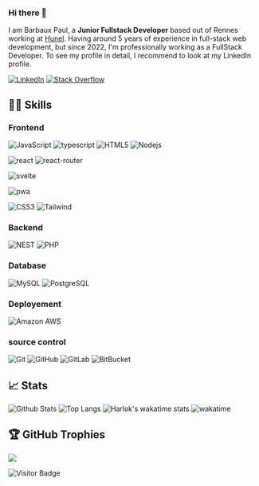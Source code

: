 ### Hi there 👋

I am Barbaux Paul, a **Junior Fullstack Developer** based out of Rennes working at [Hunel](https://www.hunel.io). Having around 5 years of experience in full-stack web development, but since 2022, I'm professionally working as a FullStack Developer. To see my profile in detail, I recommend to look at my LinkedIn profile.

[![LinkedIn](https://img.shields.io/badge/linkedin-%230077B5.svg?style=for-the-badge&logo=linkedin&logoColor=white)](https://www.linkedin.com/in/paul-barbaux-a06474171/)
[![Stack Overflow](https://img.shields.io/badge/-Stackoverflow-FE7A16?style=for-the-badge&logo=stack-overflow&logoColor=white)](https://stackoverflow.com/users/10673638/paul-barbaux)

## 👨‍💻 Skills

### Frontend
![JavaScript](https://img.shields.io/badge/-JavaScript-black?style=flat-round&logo=javascript)
![typescript](https://img.shields.io/badge/TypeScript-3178C6?style=flat-round&logo=typescript&logoColor=white)
![HTML5](https://img.shields.io/badge/-HTML5-E34F26?style=flat-round&logo=html5&logoColor=white)
![Nodejs](https://img.shields.io/badge/-Nodejs-black?style=flat-round&logo=Node.js)

![react](https://img.shields.io/badge/React-20232A?style=flat-round&logo=react&logoColor=61DAFB)
![react-router](https://img.shields.io/badge/React_Router-CA4245?style=flat-round&logo=react-router&logoColor=white)

![svelte](https://img.shields.io/badge/React-white?style=flat-round&logo=svelte&logoColor=red)

![pwa](https://img.shields.io/badge/Progressive_Web_App-4285F4?style=flat-round&logo=googlechrome&logoColor=white)

![CSS3](https://img.shields.io/badge/-CSS3-1572B6?style=flat-round&logo=css3)
![Tailwind](https://img.shields.io/badge/-Tailwind-blue?style=flat-round&logo=tailwindcss)

### Backend
![NEST](https://img.shields.io/badge/-Nest-CA4245?style=flat-round&logo=nestjs)
![PHP](https://img.shields.io/badge/-Php-black?style=flat-round&logo=Php)

### Database
![MySQL](https://img.shields.io/badge/-MySQL-black?style=flat-round&logo=mysql&logoColor=white)
![PostgreSQL](https://img.shields.io/badge/-PostgreSQL-blue?style=flat-round&logo=postgresql&logoColor=white)

### Deployement
![Amazon AWS](https://img.shields.io/badge/Amazon%20AWS-232F3E?style=flat-round&logo=amazon-aws)

### source control
![Git](https://img.shields.io/badge/-Git-black?style=flat-round&logo=git)
![GitHub](https://img.shields.io/badge/-GitHub-181717?style=flat-round&logo=github)
![GitLab](https://img.shields.io/badge/-GitLab-FCA121?style=flat-round&logo=gitlab)
![BitBucket](https://img.shields.io/badge/-BitBucket-darkblue?style=flat-round&logo=bitbucket)

## 📈 Stats

![Github Stats](https://github-readme-stats-polo5922.vercel.app/api?username=polo5922&count_private=true&show_icons=true&include_all_commits=true&theme=codeSTACKr&layout=compact)
![Top Langs](https://github-readme-stats-polo5922.vercel.app/api/top-langs/?username=polo5922&hide=TeX&layout=compact&theme=codeSTACKr)
![Harlok's wakatime stats](https://github-readme-stats-polo5922.vercel.app/api/wakatime?username=@polo5922&layout=compact&theme=codeSTACKr)
![wakatime](https://wakatime.com/badge/user/340b94dd-5e47-49d2-a9a8-20132d49f035.svg)

## 🏆 GitHub Trophies
![](https://github-profile-trophy.vercel.app/?username=rjdaini22&theme=radical&no-frame=false&no-bg=true&margin-w=4)

![Visitor Badge](https://visitor-badge.laobi.icu/badge?page_id=polo5922.polo5922)
